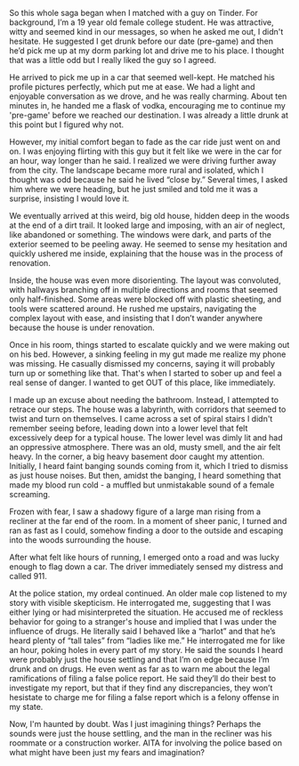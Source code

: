 So this whole saga began when I matched with a guy on Tinder. For background, I’m a 19 year old female college student. He was attractive, witty and seemed kind in our messages, so when he asked me out, I didn't hesitate. He suggested I get drunk before our date (pre-game) and then he’d pick me up at my dorm parking lot and drive me to his place. I thought that was a little odd but I really liked the guy so I agreed.

He arrived to pick me up in a car that seemed well-kept. He matched his profile pictures perfectly, which put me at ease. We had a light and enjoyable conversation as we drove, and he was really charming. About ten minutes in, he handed me a flask of vodka, encouraging me to continue my 'pre-game' before we reached our destination. I was already a little drunk at this point but I figured why not.

However, my initial comfort began to fade as the car ride just went on and on. I was enjoying flirting with this guy but it felt like we were in the car for an hour, way longer than he said. I realized we were driving further away from the city. The landscape became more rural and isolated, which I thought was odd because he said he lived “close by.” Several times, I asked him where we were heading, but he just smiled and told me it was a surprise, insisting I would love it.

We eventually arrived at this weird, big old house, hidden deep in the woods at the end of a dirt trail. It looked large and imposing, with an air of neglect, like abandoned or something. The windows were dark, and parts of the exterior seemed to be peeling away. He seemed to sense my hesitation and quickly ushered me inside, explaining that the house was in the process of renovation.

Inside, the house was even more disorienting. The layout was convoluted, with hallways branching off in multiple directions and rooms that seemed only half-finished. Some areas were blocked off with plastic sheeting, and tools were scattered around. He rushed me upstairs, navigating the complex layout with ease, and insisting that I don’t wander anywhere because the house is under renovation. 

Once in his room, things started to escalate quickly and we were making out on his bed. However, a sinking feeling in my gut made me realize my phone was missing. He casually dismissed my concerns, saying it will probably turn up or something like that. That's when I started to sober up and feel a real sense of danger. I wanted to get OUT of this place, like immediately. 

I made up an excuse about needing the bathroom. Instead, I attempted to retrace our steps. The house was a labyrinth, with corridors that seemed to twist and turn on themselves. I came across a set of spiral stairs I didn't remember seeing before, leading down into a lower level that felt excessively deep for a typical house.
The lower level was dimly lit and had an oppressive atmosphere. There was an old, musty smell, and the air felt heavy. In the corner, a big heavy basement door caught my attention. Initially, I heard faint banging sounds coming from it, which I tried to dismiss as just house noises. But then, amidst the banging, I heard something that made my blood run cold - a muffled but unmistakable sound of a female screaming.

Frozen with fear, I saw a shadowy figure of a large man rising from a recliner at the far end of the room. In a moment of sheer panic, I turned and ran as fast as I could, somehow finding a door to the outside and escaping into the woods surrounding the house.

After what felt like hours of running, I emerged onto a road and was lucky enough to flag down a car. The driver immediately sensed my distress and called 911.

At the police station, my ordeal continued. An older male cop listened to my story with visible skepticism. He interrogated me, suggesting that I was either lying or had misinterpreted the situation. He accused me of reckless behavior for going to a stranger's house and implied that I was under the influence of drugs. He literally said I behaved like a “harlot” and that he’s heard plenty of “tall tales” from “ladies like me.” He interrogated me for like an hour, poking holes in every part of my story. He said the sounds I heard were probably just the house settling and that I’m on edge because I’m drunk and on drugs. He even went as far as to warn me about the legal ramifications of filing a false police report. He said they’ll do their best to investigate my report, but that if they find any discrepancies, they won’t hesistate to charge me for filing a false report which is a felony offense in my state.

Now, I'm haunted by doubt. Was I just imagining things? Perhaps the sounds were just the house settling, and the man in the recliner was his roommate or a construction worker. AITA for involving the police based on what might have been just my fears and imagination?